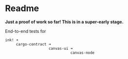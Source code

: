 # Readme

__Just a proof of work so far! This is in a super-early stage.__

End-to-end tests for
```
ink! ➜
     cargo-contract ➜
                    canvas-ui ➜
                              canvas-node
```
